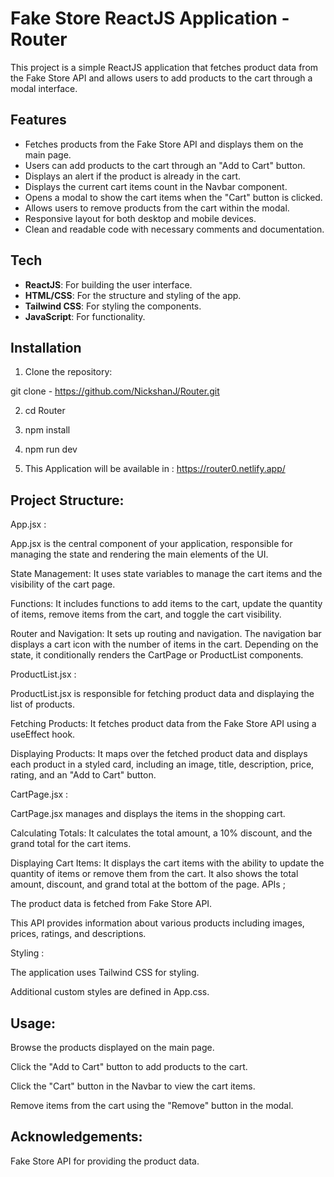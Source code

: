 # Fake Store ReactJS Application - Router

This project is a simple ReactJS application that fetches product data from the Fake Store API and allows users to add products to the cart through a modal interface.

## Features

- Fetches products from the Fake Store API and displays them on the main page.
- Users can add products to the cart through an "Add to Cart" button.
- Displays an alert if the product is already in the cart.
- Displays the current cart items count in the Navbar component.
- Opens a modal to show the cart items when the "Cart" button is clicked.
- Allows users to remove products from the cart within the modal.
- Responsive layout for both desktop and mobile devices.
- Clean and readable code with necessary comments and documentation.

## Tech

- **ReactJS**: For building the user interface.
- **HTML/CSS**: For the structure and styling of the app.
- **Tailwind CSS**: For styling the components.
- **JavaScript**: For functionality.

## Installation

1. Clone the repository:

 git clone - https://github.com/NickshanJ/Router.git

2. cd Router

3. npm install

4. npm run dev

5. This Application will be available in : https://router0.netlify.app/


## Project Structure:

App.jsx :

App.jsx is the central component of your application, responsible for managing the state and rendering the main elements of the UI.

State Management: It uses state variables to manage the cart items and the visibility of the cart page.

Functions: It includes functions to add items to the cart, update the quantity of items, remove items from the cart, and toggle the cart visibility.

Router and Navigation: It sets up routing and navigation. The navigation bar displays a cart icon with the number of items in the cart. Depending on the state, it conditionally renders the CartPage or ProductList components.

ProductList.jsx :

ProductList.jsx is responsible for fetching product data and displaying the list of products.

Fetching Products: It fetches product data from the Fake Store API using a useEffect hook.

Displaying Products: It maps over the fetched product data and displays each product in a styled card, including an image, title, description, price, rating, and an "Add to Cart" button.

CartPage.jsx :

CartPage.jsx manages and displays the items in the shopping cart.

Calculating Totals: It calculates the total amount, a 10% discount, and the grand total for the cart items.

Displaying Cart Items: It displays the cart items with the ability to update the quantity of items or remove them from the cart. It also shows the total amount, discount, and grand total at the bottom of the page.
APIs ;

The product data is fetched from Fake Store API.

This API provides information about various products including images, prices, ratings, and descriptions.

Styling :

The application uses Tailwind CSS for styling.

Additional custom styles are defined in App.css.

## Usage:

Browse the products displayed on the main page.

Click the "Add to Cart" button to add products to the cart.

Click the "Cart" button in the Navbar to view the cart items.

Remove items from the cart using the "Remove" button in the modal.


## Acknowledgements:

Fake Store API for providing the product data.

